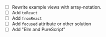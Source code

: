 - [ ] Rewrite example views with array-notation.
- [ ] Add `toReact`
- [ ] Add `fromReact`
- [ ] Add `focused` attribute or other solution
- [ ] Add "Elm and PureScript"
